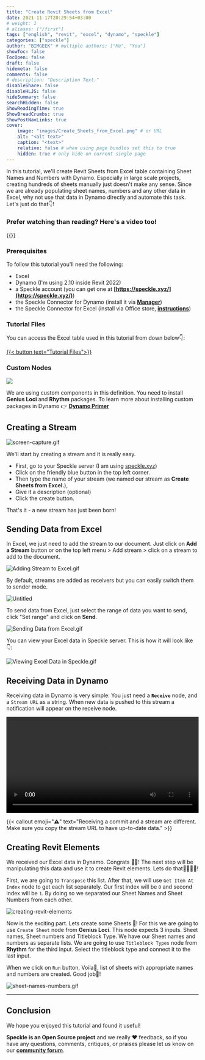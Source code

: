 ```yaml
---
title: "Create Revit Sheets from Excel"
date: 2021-11-17T20:29:54+03:00
# weight: 1
# aliases: ["/first"]
tags: ["english", "revit", "excel", "dynamo", "speckle"]
categories: ["speckle"]
author: "BIMGEEK" # multiple authors: ["Me", "You"]
showToc: false
TocOpen: false
draft: false
hidemeta: false
comments: false
# description: "Description Text."
disableShare: false
disableHLJS: false
hideSummary: false
searchHidden: false
ShowReadingTime: true
ShowBreadCrumbs: true
ShowPostNavLinks: true
cover:
    image: "images/Create_Sheets_from_Excel.png" # or URL
    alt: "<alt text>"
    caption: "<text>"
    relative: false # when using page bundles set this to true
    hidden: true # only hide on current single page
---
```


In this tutorial, we'll create Revit Sheets from Excel table containing Sheet Names and Numbers with Dynamo. Especially in large scale projects, creating hundreds of sheets manually just doesn't make any sense. Since we are already populating sheet names, numbers and any other data in Excel, why not use that data in Dynamo directly and automate this task. Let's just do that👇!

### **Prefer watching than reading? Here's a video too!**

{{<youtube W1ZyvO8xPYw>}}

### Prerequisites

To follow this tutorial you'll need the following:

- Excel
- Dynamo (I'm using 2.10 inside Revit 2022)
- a Speckle account (you can get one at **[https://speckle.xyz/](https://speckle.xyz/)**)
- the Speckle Connector for Dynamo (install it via **[Manager](https://speckle.guide/user/manager.html)**)
- the Speckle Connector for Excel (install via Office store, **[instructions](https://speckle.guide/user/excel.html)**)

### Tutorial Files

You can access the Excel table used in this tutorial from down below👇:

<a href="Sheet_Names_and_Numbers.xlsx" download>
    {{< button text="Tutorial Files">}}
</a>

### Custom Nodes
![](images/custom-nodes.png)

We are using custom components in this definition. You need to install **Genius Loci** and **Rhythm** packages. To learn more about installing custom packages in Dynamo 👉 **[Dynamo Primer](https://primer.dynamobim.org/11_Packages/11-1_Introduction.html)**

## Creating a Stream

![screen-capture.gif](images/create-stream.gif)

We'll start by creating a stream and it is really easy. 

- First, go to your Speckle server (I am using [speckle.xyz](http://speckle.xyz))
- Click on the friendly blue button in the top left corner.
- Then type the name of your stream (we named our stream as **Create Sheets from Excel.**),
- Give it a description (optional)
- Click the create button.

That's it - a new stream has just been born!

## Sending Data from Excel

In Excel, we just need to add the stream to our document. Just click on **Add a Stream** button or on the top left menu > Add stream > click on a stream to add to the document.

![Adding Stream to Excel.gif](images/Adding_Stream_to_Excel.gif)

By default, streams are added as receivers but you can easily switch them to sender mode.

![Untitled](images/stream-properties.png)

To send data from Excel, just select the range of data you want to send, click "Set range" and click on **Send**.

![Sending Data from Excel.gif](images/Sending_Data_from_Excel.gif)

You can view your Excel data in Speckle server. This is how it will look like👇:

![Viewing Excel Data in Speckle.gif](images/Viewing_Excel_Data_in_Speckle.gif)

## Receiving Data in Dynamo

Receiving data in Dynamo is very simple: You just need a **`Receive`** node, and a `Stream URL` as a string. When new data is pushed to this stream a notification will appear on the receive node.

<video width=100% controls autoplay>
    <source src="images/receiving_data_in_dynamo.mp4" type="video/webm">
    Your browser does not support the video tag.  
</video>

{{< callout emoji="⚠️" text="Receiving a commit and a stream are different. Make sure you copy the stream URL to have up-to-date data." >}}

## Creating Revit Elements

We received our Excel data in Dynamo. Congrats 🎉🎉! The next step will be manipulating this data and use it to create Revit elements. Lets do that🏃‍♂️🏃‍♀️!

First, we are going to `Transpose` this list. After that, we will use `Get Item At Index` node to get each list separately. Our first index will be `0` and second index will be `1`. By doing so we separated our Sheet Names and Sheet Numbers from each other. 

![creating-revit-elements](images/creating-revit-elements.png)

Now is the exciting part. Lets create some Sheets 🚀! For this we are going to use `Create Sheet` node from **Genius Loci**. This node expects 3 inputs. Sheet names, Sheet numbers and Titleblock Type. We have our Sheet names and numbers as separate lists. We are going to use `Titleblock Types` node from **Rhythm** for the third input. Select the titleblock type and connect it to the last input.

When we click on `Run` button, Voila🎊, list of sheets with appropriate names and numbers are created. Good job💪!

![sheet-names-numbers.gif](images/sheet-names-numbers.gif)

---

## **Conclusion**

We hope you enjoyed this tutorial and found it useful!

**Speckle is an Open Source project** and we really ❤️ feedback, so if you have any questions, comments, critiques, or praises please let us know on our **[community forum](https://speckle.community/)**.